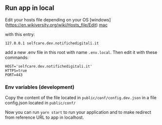 ## Run app in local

Edit your hosts file depending on your OS [windows] (https://en.wikiversity.org/wiki/Hosts_file/Edit) [mac](https://osxdaily.com/2012/08/07/edit-hosts-file-mac-os-x/)

with this entry:

`127.0.0.1 selfcare.dev.notifichedigitali.it`

add a new .env file in this root with name `.env.local`. Then edit it with these commands:

```
HOST='selfcare.dev.notifichedigitali.it'
HTTPS=true
PORT=443
```
### Env variables (development)

Copy the content of the file located in `public/conf/config.dev.json` in a file config.json located in `public/conf/`


Now you can run `yarn start` to run your application and to make redirect from reference URL to app in localhost.